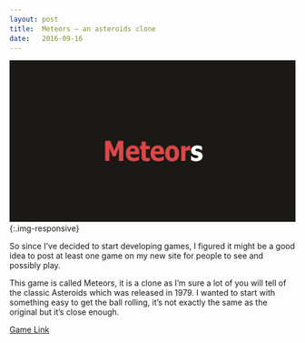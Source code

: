 ```yaml
---
layout: post
title:  Meteors – an asteroids clone
date:   2016-09-16
---
```

![Meteors - an asteroids clone](/img/posts/asteroids-clone.png){:.img-responsive}

So since I’ve decided to start developing games, I figured it might be a good idea to post at least one game on my new site for people to see and possibly play.
<!--more-->
This game is called Meteors, it is a clone as I’m sure a lot of you will tell of the classic Asteroids which was released in 1979.  I wanted to start with something easy to get the ball rolling, it’s not exactly the same as the original but it’s close enough.

[Game Link](http://play.idevgames.co.uk/game/meteors/)